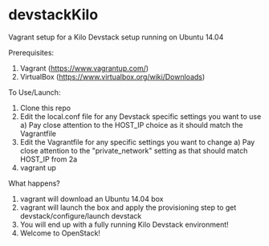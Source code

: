 # devstackKilo
Vagrant setup for a Kilo Devstack setup running on Ubuntu 14.04

Prerequisites:
1) Vagrant  (https://www.vagrantup.com/)
2) VirtualBox (https://www.virtualbox.org/wiki/Downloads)

To Use/Launch:
1) Clone this repo
2) Edit the local.conf file for any Devstack specific settings you want to use 
  a) Pay close attention to the HOST_IP choice as it should match the Vagrantfile
3) Edit the Vagrantfile for any specific settings you want to change
  a) Pay close attention to the "private_network" setting as that should match HOST_IP from 2a
4) vagrant up

What happens?
1) vagrant will download an Ubuntu 14.04 box
2) vagrant will launch the box and apply the provisioning step to get devstack/configure/launch devstack
3) You will end up with a fully running Kilo Devstack environment!  
4) Welcome to OpenStack!




